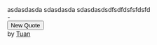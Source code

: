 <html>
    <link rel="stylesheet" href="https://cdnjs.cloudflare.com/ajax/libs/font-awesome/4.7.0/css/font-awesome.min.css">
  <link rel="stylesheet" href="https://maxcdn.bootstrapcdn.com/bootstrap/3.3.7/css/bootstrap.min.css" integrity="sha384-BVYiiSIFeK1dGmJRAkycuHAHRg32OmUcww7on3RYdg4Va+PmSTsz/K68vbdEjh4u" crossorigin="anonymous"/>
  <div id='wrapper' class='wrapper'>
    <div id='quote-box'>
      <div class='quote-text'>
        <i class='fa fa-quote-left text'></i> <span class='text' id='quote'>asdasdasda sdasdasda sdasdasdsdfsdfdsfsfdsfd</span>
      </div>
      <div class='quote-author'>
        - <span id='author'><span>
      </div>
      <div class='buttons'>
        <div class='nav-icon'>
          <a href=''><i class='fa fa-firefox icon'></i></a>
          <a href=''><i class='fa fa-github icon'></i></a>
        </div>
        <div class='new-quote'>
          <button type='submit' id='new-quote'>New Quote</button>
        </div>
      </div>
    </div>
    <div class='footer'>by <a href='' id='my-name'>Tuan</a></div>
  </div>
</html>
